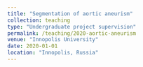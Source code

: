 ```yaml
---
title: "Segmentation of aortic aneurism"
collection: teaching
type: "Undergraduate project supervision"
permalink: /teaching/2020-aortic-aneurism
venue: "Innopolis University"
date: 2020-01-01
location: "Innopolis, Russia"
---
```

